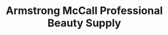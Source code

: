 ---
title: "Armstrong McCall Professional Beauty Supply"
url: /round-rock/armstrong-mccall-professional-beauty-supply/
shop: Friseurbedarf
---